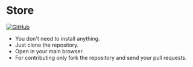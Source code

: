 # Store

[![GitHub](https://img.shields.io/github/license/goddmartee/store)](https://github.com/goddmartee/store/blob/master/LICENSE.md)

* You don't need to install anything.
* Just clone the repository.
* Open in your main browser.
* For contributing only fork the repository and send your pull requests.
